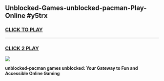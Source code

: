 
## Unblocked-Games-unblocked-pacman-Play-Online #y5trx
<h3>
<a href="https://news.freeplayer.one?title=unblocked-pacman&ref=3">CLICK TO PLAY</a></h3>
<hr>

<h3>
<a href="https://news.freeplayer.one?title=unblocked-pacman&ref=3">CLICK 2 PLAY</a>
  
</h3>

<a href="https://news.freeplayer.one?title=unblocked-pacman&ref=3"><img src="https://clearcache.store/games.png"></a>


**unblocked-pacman games unblocked: Your Gateway to Fun and Accessible Online Gaming**
